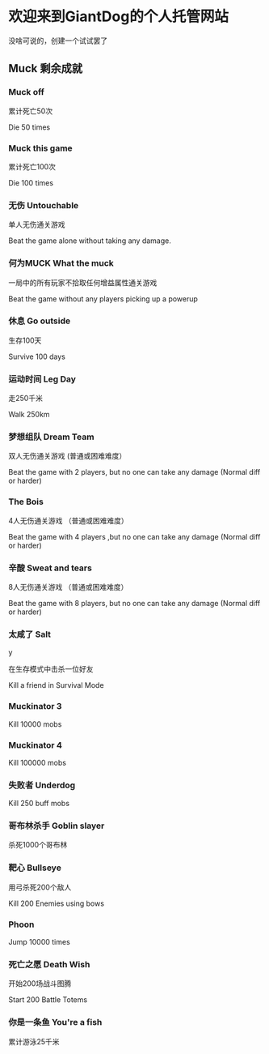 # 欢迎来到GiantDog的个人托管网站

没啥可说的，创建一个试试罢了

## Muck 剩余成就

### Muck off

累计死亡50次

Die 50 times

### Muck this game

累计死亡100次

Die 100 times

### 无伤 Untouchable

单人无伤通关游戏

Beat the game alone without taking any damage.

### 何为MUCK What the muck

一局中的所有玩家不拾取任何增益属性通关游戏

Beat the game without any players picking up a powerup

### 休息 Go outside

生存100天

Survive 100 days

### 运动时间 Leg Day

走250千米

Walk 250km

### 梦想组队 Dream Team

双人无伤通关游戏 (普通或困难难度）

Beat the game with 2 players, but no one can take any damage (Normal diff or harder)

### The Bois

4人无伤通关游戏 （普通或困难难度）

Beat the game with 4 players ,but no one can take any damage (Normal diff or harder)

### 辛酸 Sweat and tears

8人无伤通关游戏 （普通或困难难度）

Beat the game with 8 players, but no one can take any damage (Normal diff or harder)

### 太咸了 Salt
y

在生存模式中击杀一位好友

Kill a friend in Survival Mode

### Muckinator 3

Kill 10000 mobs

### Muckinator 4

Kill 100000 mobs

### 失败者 Underdog

Kill 250 buff mobs

### 哥布林杀手 Goblin slayer

杀死1000个哥布林

### 靶心 Bullseye

用弓杀死200个敌人

Kill 200 Enemies using bows

### Phoon

Jump 10000 times

### 死亡之愿 Death Wish

开始200场战斗图腾

Start 200 Battle Totems

### 你是一条鱼 You're a fish

累计游泳25千米
